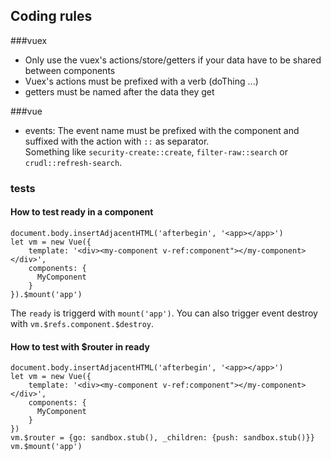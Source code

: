 ## Coding rules

###vuex
- Only use the vuex's actions/store/getters if your data have to be shared between components
- Vuex's actions must be prefixed with a verb (doThing ...)
- getters must be named after the data they get

###vue
- events: The event name must be prefixed with the component and suffixed with the action with `::` as separator.  
Something like `security-create::create`, `filter-raw::search` or `crudl::refresh-search`.

### tests

#### How to test ready in a component
```
document.body.insertAdjacentHTML('afterbegin', '<app></app>')
let vm = new Vue({
    template: '<div><my-component v-ref:component"></my-component></div>',
    components: {
      MyComponent
    }
}).$mount('app')
```
The `ready` is triggerd with `mount('app')`. You can also trigger event destroy with `vm.$refs.component.$destroy`.

#### How to test with $router in ready
```
document.body.insertAdjacentHTML('afterbegin', '<app></app>')
let vm = new Vue({
    template: '<div><my-component v-ref:component"></my-component></div>',
    components: {
      MyComponent
    }
})
vm.$router = {go: sandbox.stub(), _children: {push: sandbox.stub()}}
vm.$mount('app')
```
